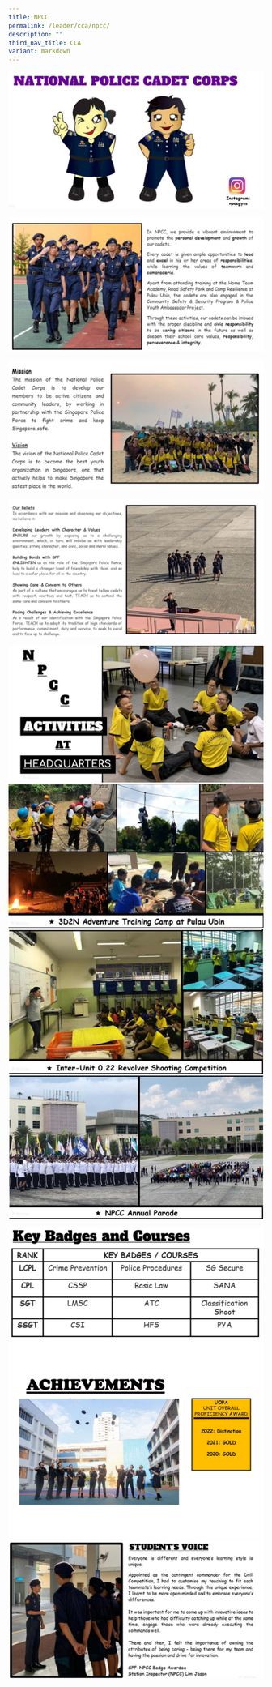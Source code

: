 ```yaml
---
title: NPCC
permalink: /leader/cca/npcc/
description: ""
third_nav_title: CCA
variant: markdown
---
```

![](/images/CCA/npcc%201.jpg)

![](/images/CCA/npcc%202.jpg)

![](/images/CCA/npcc%203.jpg)

![](/images/CCA/npcc%204.jpg)

![](/images/CCA/npcc%205.jpg)
![](/images/CCA/npcc%206.jpg)
![](/images/CCA/npcc%207.jpg)
![](/images/CCA/npcc%208.jpg)

![](/images/CCA/npcc%209.jpg)
![](/images/CCA/achievements_update.jpg)
![](/images/CCA/npcc%2011.jpg)